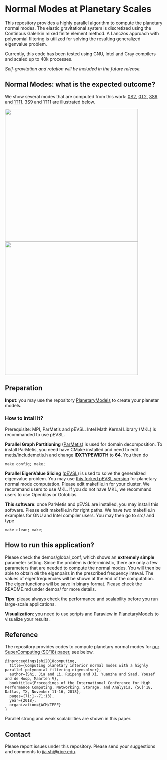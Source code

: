# Normal Modes at Planetary Scales
This repository provides a highly parallel algorithm to compute the planetary normal modes. 
The elastic gravitational system is discretized using the Continous Galerkin mixed finite element method. 
A Lanczos approach with polynomial filtering is utiilzed for solving 
the resulting generalized eigenvalue problem. 

Currently, this code has been tested using GNU, Intel and Cray compilers and scaled up to 40k processes. 

_Self-gravitation and rotation will be included in the future release._ 

## Normal Modes: what is the expected outcome?  
We show several modes that are computed from this work: [0S2](https://www.youtube.com/watch?v=DDfGHmqCMN0&list=PLUp2thaj3ruEVTLWazoRfqRK53t4hbYel&index=5&t=0s), 
[0T2](https://www.youtube.com/watch?v=hxeDz8ncNH4), 
[3S9](https://www.youtube.com/watch?v=YR6N3AOTwoU&index=7&list=PLUp2thaj3ruEVTLWazoRfqRK53t4hbYel&t=0s) and
[1T11](https://www.youtube.com/watch?v=XWY_dNAYAjE&index=6&list=PLUp2thaj3ruEVTLWazoRfqRK53t4hbYel&t=0s). 3S9 and 1T11 are illustrated below. 

<img src="figs/PREM3S9.gif" width="425"/> <img src="figs/PREM1T11.gif" width="425"/> 


## Preparation
**Input**: you may use the repository [PlanetaryModels](https://github.com/js1019/PlanetaryModels) to create your planetar models. 

### How to intall it? 
Prerequisite: MPI, ParMetis and pEVSL. Intel Math Kernal Library (MKL) is recommanded to use pEVSL. 

**Parallel Graph Partitioning** ([ParMetis](http://glaros.dtc.umn.edu/gkhome/metis/parmetis/download)) is used for domain decomposition. To install ParMetis, you need have CMake installed and need to edit metis/includemetis.h and 
change **IDXTYPEWIDTH** to **64**. You then do 
~~~
make config; make;
~~~

**Parallel EigenValue Slicing** ([pEVSL](https://github.com/eigs/pEVSL)) 
is used to solve the generalized eigenvalue problem. 
You may use [this forked pEVSL version](https://github.com/js1019/pEVSL) 
for planetary normal mode computation. 
Please edit makefile.in for your cluster. 
We recommand users to use MKL. 
If you do not have MKL, we recommand users to use Openblas or Gotoblas. 


**This software**: once ParMetis and pEVSL are installed, you may install this software. 
Please edit makefile.in for right paths. 
We have two makefile.in examples for GNU and Intel compiler users. 
You may then go to src/ and type 
~~~
make clean; make; 
~~~

## How to run this application? 
Please check the demos/global_conf, which shows an **extremely simple** parameter setting. 
Since the problem is deterministic, there are only a few parameters that are needed to compute the normal modes. 
You will then be able to obtain _all_ the eigenpairs in the prescribed frequency inteval. 
The values of eigenfrequencies will be shown at the end of the computation. 
The eigenfunctions will be save in binary format. 
Please check the README.md under demos/ for more details. 

**Tips**: please always check the performance and scalability before you run large-scale applications. 

**Visualization**: you need to use scripts and [Paraview](https://www.paraview.org/)
in [PlanetaryModels](https://github.com/js1019/PlanetaryModels) to visualize your results. 

## Reference
The repository provides codes to compute planetary normal modes for [our SuperComputing (SC'18) paper](https://dl.acm.org/citation.cfm?id=3291751), see below. 
~~~
@inproceedings{shi2018computing,
  title={Computing planetary interior normal modes with a highly parallel polynomial filtering eigensolver},
  author={Shi, Jia and Li, Ruipeng and Xi, Yuanzhe and Saad, Yousef and de Hoop, Maarten V},
  booktitle={Proceedings of the International Conference for High Performance Computing, Networking, Storage, and Analysis, {SC}'18, Dallas, TX, November 11-16, 2018},
  pages={71:1--71:13},
  year={2018},
  organization={ACM/IEEE}
}
~~~
Parallel strong and weak scalabilities are shown in this paper. 

## Contact 
Please report issues under this repository. Please send your suggestions and comments to jia.shi@rice.edu. 
